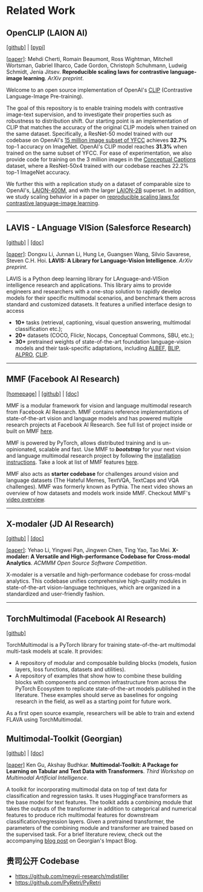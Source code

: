 # Related Work

## OpenCLIP (LAION AI)

[[github]](https://github.com/mlfoundations/open_clip) | [[pypi]](https://pypi.org/project/open-clip-torch/)

[[paper]](https://arxiv.org/abs/2212.07143): Mehdi Cherti, Romain Beaumont, Ross Wightman, Mitchell Wortsman, Gabriel Ilharco, Cade Gordon, Christoph Schuhmann, Ludwig Schmidt, Jenia Jitsev. **Reproducible scaling laws for contrastive language-image learning**. _ArXiv preprint_. 

Welcome to an open source implementation of OpenAI's [CLIP](https://arxiv.org/abs/2103.00020) (Contrastive Language-Image Pre-training).

The goal of this repository is to enable training models with contrastive image-text supervision, and to investigate their properties such as robustness to distribution shift. Our starting point is an implementation of CLIP that matches the accuracy of the original CLIP models when trained on the same dataset.
Specifically, a ResNet-50 model trained with our codebase on OpenAI's [15 million image subset of YFCC](https://github.com/openai/CLIP/blob/main/data/yfcc100m.md) achieves **32.7%** top-1 accuracy on ImageNet. OpenAI's CLIP model reaches **31.3%** when trained on the same subset of YFCC. For ease of experimentation, we also provide code for training on the 3 million images in the [Conceptual Captions](https://ai.google.com/research/ConceptualCaptions/download) dataset, where a ResNet-50x4 trained with our codebase reaches 22.2% top-1 ImageNet accuracy.

We further this with a replication study on a dataset of comparable size to OpenAI's, [LAION-400M](https://arxiv.org/abs/2111.02114), and with the larger [LAION-2B](https://laion.ai/blog/laion-5b/) superset. In addition, we study scaling behavior in a paper on [reproducible scaling laws for contrastive language-image learning](https://arxiv.org/abs/2212.07143).

---

## LAVIS - LAnguage VISion (Salesforce Research)

[[github]](https://github.com/salesforce/LAVIS) | [[doc]](https://opensource.salesforce.com/LAVIS)

[[paper]](https://arxiv.org/abs/2209.09019): Dongxu Li, Junnan Li, Hung Le, Guangsen Wang, Silvio Savarese, Steven C.H. Hoi. **LAVIS: A Library for Language-Vision Intelligence**. _ArXiv preprint_. 

LAVIS is a Python deep learning library for LAnguage-and-VISion intelligence research and applications. This library aims to provide engineers and researchers with a one-stop solution to rapidly develop models for their specific multimodal scenarios, and benchmark them across standard and customized datasets.
It features a unified interface design to access
- **10+** tasks
(retrieval, captioning, visual question answering, multimodal classification etc.);
- **20+** datasets (COCO, Flickr, Nocaps, Conceptual
Commons, SBU, etc.);
- **30+** pretrained weights of state-of-the-art foundation language-vision models and their task-specific adaptations, including [ALBEF](https://arxiv.org/pdf/2107.07651.pdf),
[BLIP](https://arxiv.org/pdf/2201.12086.pdf), [ALPRO](https://arxiv.org/pdf/2112.09583.pdf), [CLIP](https://arxiv.org/pdf/2103.00020.pdf).

---

## MMF (Facebook AI Research)

[[homepage]](https://mmf.sh/) | [[github]](https://github.com/facebookresearch/mmf) | [[doc]](https://mmf.sh/docs/)

MMF is a modular framework for vision and language multimodal research from Facebook AI Research. MMF contains reference implementations of state-of-the-art vision and language models and has powered multiple research projects at Facebook AI Research. See full list of project inside or built on MMF [here](https://mmf.sh/docs/notes/projects).

MMF is powered by PyTorch, allows distributed training and is un-opinionated, scalable and fast. Use MMF to **_bootstrap_** for your next vision and language multimodal research project by following the [installation instructions](https://mmf.sh/docs/). Take a look at list of MMF features [here](https://mmf.sh/docs/getting_started/features).

MMF also acts as **starter codebase** for challenges around vision and
language datasets (The Hateful Memes, TextVQA, TextCaps and VQA challenges). MMF was formerly known as Pythia. The next video shows an overview of how datasets and models work inside MMF. Checkout MMF's [video overview](https://mmf.sh/docs/getting_started/video_overview).

---

## X-modaler (JD AI Research)

[[github]](https://github.com/YehLi/xmodaler) | [[doc]](https://xmodaler.readthedocs.io/en/latest/)

[[paper]](https://arxiv.org/abs/2108.08217): Yehao Li, Yingwei Pan, Jingwen Chen, Ting Yao, Tao Mei. **X-modaler: A Versatile and High-performance Codebase for Cross-modal Analytics**. _ACMMM Open Source Software Competition_. 

X-modaler is a versatile and high-performance codebase for cross-modal analytics. This codebase unifies comprehensive high-quality modules in state-of-the-art vision-language techniques, which are organized in a standardized and user-friendly fashion.

---

## TorchMultimodal (Facebook AI Research)
  
[[github]](https://github.com/facebookresearch/multimodal)

TorchMultimodal is a PyTorch library for training state-of-the-art multimodal multi-task models at scale. It provides:
- A repository of modular and composable building blocks (models, fusion layers, loss functions, datasets and utilities).
- A repository of examples that show how to combine these building blocks with components and common infrastructure from across the PyTorch Ecosystem to replicate state-of-the-art models published in the literature. These examples should serve as baselines for ongoing research in the field, as well as a starting point for future work.

As a first open source example, researchers will be able to train and extend FLAVA using TorchMultimodal.


## Multimodal-Toolkit (Georgian)

[[github]](https://github.com/georgian-io/Multimodal-Toolkit) | [[doc]](https://multimodal-toolkit.readthedocs.io/en/latest/index.html)

[[paper]](https://aclanthology.org/2021.maiworkshop-1.10.pdf) Ken Gu, Akshay Budhkar. **Multimodal-Toolkit: A Package for Learning on Tabular and Text Data with Transformers**. _Third Workshop on Multimodal Artificial Intelligence_.

A toolkit for incorporating multimodal data on top of text data for classification
and regression tasks. It uses HuggingFace transformers as the base model for text features.
The toolkit adds a combining module that takes the outputs of the transformer in addition to categorical and numerical features
to produce rich multimodal features for downstream classification/regression layers.
Given a pretrained transformer, the parameters of the combining module and transformer are trained based
on the supervised task. For a brief literature review, check out the accompanying [blog post](https://medium.com/georgian-impact-blog/how-to-incorporate-tabular-data-with-huggingface-transformers-b70ac45fcfb4) on Georgian's Impact Blog. 



## 贵司公开 Codebase

- https://github.com/megvii-research/mdistiller
- https://github.com/PyRetri/PyRetri